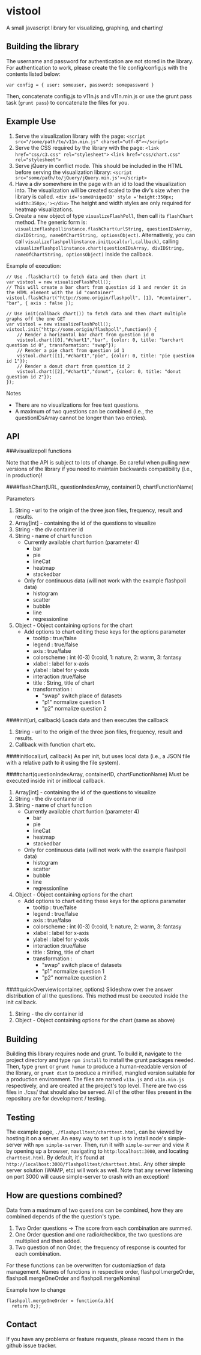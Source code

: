 vistool
=======
A small javascript library for visualizing, graphing, and charting!

Building the library
--------------------
The username and password for authentication are not stored in the library. For authentication to work, please create the file config/config.js with the contents listed below:

    var config = { user: someuser, password: somepassword }

Then, concatenate config.js to v11n.js and v11n.min.js or use the grunt pass task (`grunt pass`) to concatenate the files for you.

Example Use
-------
1. Serve the visualization library with the page:
    `<script src="/some/path/to/v11n.min.js" charset="utf-8"></script>`
2. Serve the CSS required by the library with the page:
    `<link href="css/c3.css" rel="stylesheet">`
    `<link href="css/chart.css" rel="stylesheet">`
3. Serve jQuery in conflict mode. This should be included in the HTML before serving the visualization library:
    `<script src="some/path/to/jQuery/jQuery.min.js'></script>`
3. Have a div somewhere in the page with an id to load the visualization into. The visualization will be created scaled to the div's size when the library is called.
    `<div id='someUniqueID' style ='height:350px; width:350px;'></div>`
The height and width styles are only required for heatmap visualizations.
4. Create a new object of type `visualizeFlashPoll`, then call its `flashChart` method. The generic form is:
`visualizeflashpollinstance.flashChart(urlString, questionIDsArray, divIDString, nameOfChartString, optionsObject)`. Alternatively, you can call `visualizeflashpollinstance.initLocal(url,callback)`, calling `visualizeflashpollinstance.chart(questionIDsArray, divIDString, nameOfChartString, optionsObject)` inside the callback.

Example of execution:
    
    // Use .flashChart() to fetch data and then chart it
    var vistool = new visualizeFlashPoll();
    // This will create a bar chart from question id 1 and render it in the HTML element with the id "container"
    vistool.flashChart("http://some.origin/flashpoll", [1], "#container",
    "bar", { axis : false });

    // Use init(callback chart()) to fetch data and then chart multiple graphs off the one GET
    var vistool = new visualizeFlashPoll();
    vistool.init("http://some.origin/flashpoll",function() {
        // Render a horizontal bar chart from question id 0
        vistool.chart([0],"#chart1","bar", {color: 0, title: "barchart question id 0", transformation: "swap"});
        // Render a pie chart from question id 1
        vistool.chart([1],"#chart1","pie", {color: 0, title: "pie question id 1"});
        // Render a donut chart from question id 2
        vistool.chart([2],"#chart1","donut", {color: 0, title: "donut question id 2"});
    });

Notes
* There are no visualizations for free text questions.
* A maximum of two questions can be combined (i.e., the questionIDsArray cannot be longer than two entries).

API
-------
###visualizepoll functions

Note that the API is subject to lots of change. Be careful when pulling new versions of the library if you need to maintain backwards compatibility (i.e., in production)!

####flashChart(URL, questionIndexArray, containerID, chartFunctionName)

Parameters

1. String - url to the origin of the three json files, frequency, result and results.
2. Array[int] - containing the id of the questions to visualize
3. String - the div container id
4. String -  name of chart function
    * Currently available chart funtion (parameter 4)
        * bar
        * pie
        * lineCat
        * heatmap
        * stackedbar
    * Only for continuous data (will not work with the example flashpoll data)
        * histogram
        * scatter 
        * bubble
        * line 
        * regressionline
5. Object - Object containing options for the chart
    * Add options to chart editing these keys for the options parameter
        * tooltip : true/false
        * legend : true/false
        * axis : true/false
        * colorscheme : int (0-3) 0:cold, 1: nature, 2: warm, 3: fantasy
        * xlabel : label for x-axis
        * ylabel : label for y-axis
        * interaction :true/false
        * title : String, title of chart
        * transformation : 
            - "swap" switch place of datasets
            - "p1" normalize question 1
            - "p2" normalize question 2

####init(url, callback)
Loads data and then executes the callback

1. String - url to the origin of the three json files, frequency, result and results.
2. Callback with function chart etc.

####initlocal(url, callback)
As per init, but uses local data (i.e., a JSON file with a relative path to it using the file system).

####chart(questionIndexArray, containerID, chartFunctionName)
Must be executed inside init or initlocal callback.

1. Array[int] - containing the id of the questions to visualize
2. String - the div container id
3. String -  name of chart function
    * Currently available chart funtion (parameter 4)
        * bar
        * pie
        * lineCat
        * heatmap
        * stackedbar
    * Only for continuous data (will not work with the example flashpoll data)
        * histogram
        * scatter 
        * bubble
        * line 
        * regressionline
4. Object - Object containing options for the chart
    * Add options to chart editing these keys for the options parameter
        * tooltip : true/false
        * legend : true/false
        * axis : true/false
        * colorscheme : int (0-3) 0:cold, 1: nature, 2: warm, 3: fantasy
        * xlabel : label for x-axis
        * ylabel : label for y-axis
        * interaction :true/false
        * title : String, title of chart
        * transformation : 
            - "swap" switch place of datasets
            - "p1" normalize question 1
            - "p2" normalize question 2

####quickOverview(container, options)
Slideshow over the answer distribution of all the questions. This method must be executed inside the init callback.

1. String - the div container id
2. Object - Object containing options for the chart (same as above)

Building
-------
Building this library requires node and grunt. To build it, navigate to the project directory and type `npm install` to install the grunt packages needed. Then, type `grunt` or `grunt human` to produce a human-readable version of the library, or `grunt dist` to produce a minified, mangled version suitable for a production environment. The files are named `v11n.js` and `v11n.min.js` respectively, and are created at the project's top level. There are two css files in ./css/ that should also be served. All of the other files present in the repository are for development / testing.

Testing
-------
The example page, `./flashpolltest/charttest.html`, can be viewed by hosting it on a server. An easy way to set it up is to install node's simple-server with `npm simple-server`. Then, run it with `simple-server` and view it by opening up a browser, navigating to `http:localhost:3000`, and locating `charttest.html`. By default, it's found at `http://localhost:3000/flashpolltest/charttest.html`. Any other simple server solution (WAMP, etc) will work as well. Note that any server listening on port 3000 will cause simple-server to crash with an exception!

How are questions combined?
-------
Data from a maximum of two questions can be combined, how they are combined depends of the the question's type. 

1. Two Order questions -> The score from each combination are summed.
2. One Order question and one radio/checkbox, the two questions are multiplied and then added.
3. Two question of non Order, the frequency of response is counted for each combination.

For these functions can be overwritten for customiaztion of data management. Names of functions in respective order,
flashpoll.mergeOrder, flashpoll.mergeOneOrder and flashpoll.mergeNominal

Example how to change

    flashpoll.mergeOneOrder = function(a,b){
      return 0;};


Contact
-------
If you have any problems or feature requests, please record them in the github issue tracker.
